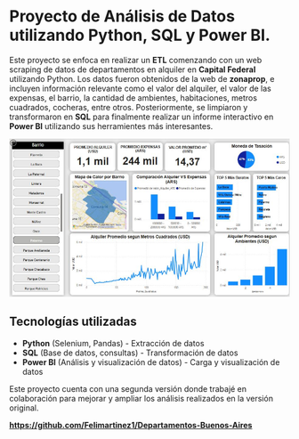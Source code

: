 # Proyecto de Análisis de Datos utilizando Python, SQL y Power BI.

Este proyecto se enfoca en realizar un **ETL** comenzando con un web scraping de datos de departamentos en alquiler en **Capital Federal** utilizando Python. Los datos fueron obtenidos de la web de **zonaprop**, e incluyen información relevante como el valor del alquiler, el valor de las expensas, el barrio, la cantidad de ambientes, habitaciones, metros cuadrados, cocheras, entre otros. Posteriormente, se limpiaron y transformaron en **SQL** para finalmente realizar un informe interactivo en **Power BI** utilizando sus herramientes más interesantes.

![Imagen del dashboard](assets/dashboard.jpg)

## Tecnologías utilizadas

- **Python** (Selenium, Pandas) - Extracción de datos
- **SQL** (Base de datos, consultas) - Transformación de datos
- **Power BI** (Análisis y visualización de datos) - Carga y visualización de datos


Este proyecto cuenta con una segunda versión donde trabajé en colaboración para mejorar y ampliar los análisis realizados en la versión original.

**https://github.com/Felimartinez1/Departamentos-Buenos-Aires**
